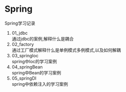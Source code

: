 # Spring
Spring学习记录
1. 01_jdbc  
    通过jdbc的案例,解释什么是耦合
2. 02_factory  
    通过工厂模式解释什么是单例模式多例模式,以及如何解耦
3. 03_springIoc  
    spring中Ioc的学习案例
4. 04_springBean  
    spring中Bean的学习案例
5. 05_springDI  
    spring中依赖注入的学习案例 
